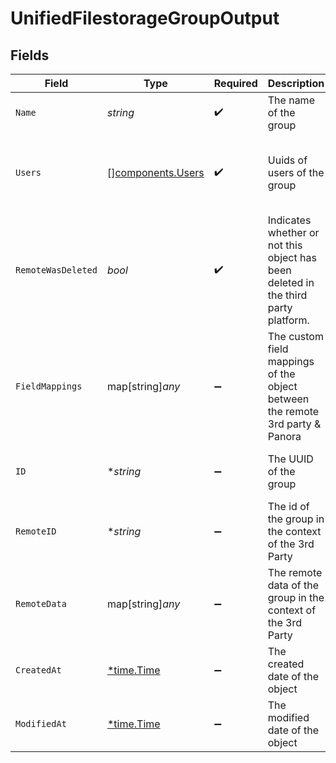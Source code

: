 # UnifiedFilestorageGroupOutput


## Fields

| Field                                                                              | Type                                                                               | Required                                                                           | Description                                                                        | Example                                                                            |
| ---------------------------------------------------------------------------------- | ---------------------------------------------------------------------------------- | ---------------------------------------------------------------------------------- | ---------------------------------------------------------------------------------- | ---------------------------------------------------------------------------------- |
| `Name`                                                                             | *string*                                                                           | :heavy_check_mark:                                                                 | The name of the group                                                              | My group                                                                           |
| `Users`                                                                            | [][components.Users](../../models/components/users.md)                             | :heavy_check_mark:                                                                 | Uuids of users of the group                                                        | [<br/>"801f9ede-c698-4e66-a7fc-48d19eebaa4f"<br/>]                                 |
| `RemoteWasDeleted`                                                                 | *bool*                                                                             | :heavy_check_mark:                                                                 | Indicates whether or not this object has been deleted in the third party platform. | false                                                                              |
| `FieldMappings`                                                                    | map[string]*any*                                                                   | :heavy_minus_sign:                                                                 | The custom field mappings of the object between the remote 3rd party & Panora      | {<br/>"fav_dish": "broccoli",<br/>"fav_color": "red"<br/>}                         |
| `ID`                                                                               | **string*                                                                          | :heavy_minus_sign:                                                                 | The UUID of the group                                                              | 801f9ede-c698-4e66-a7fc-48d19eebaa4f                                               |
| `RemoteID`                                                                         | **string*                                                                          | :heavy_minus_sign:                                                                 | The id of the group in the context of the 3rd Party                                | id_1                                                                               |
| `RemoteData`                                                                       | map[string]*any*                                                                   | :heavy_minus_sign:                                                                 | The remote data of the group in the context of the 3rd Party                       | {<br/>"fav_dish": "broccoli",<br/>"fav_color": "red"<br/>}                         |
| `CreatedAt`                                                                        | [*time.Time](https://pkg.go.dev/time#Time)                                         | :heavy_minus_sign:                                                                 | The created date of the object                                                     | 2024-10-01T12:00:00Z                                                               |
| `ModifiedAt`                                                                       | [*time.Time](https://pkg.go.dev/time#Time)                                         | :heavy_minus_sign:                                                                 | The modified date of the object                                                    | 2024-10-01T12:00:00Z                                                               |